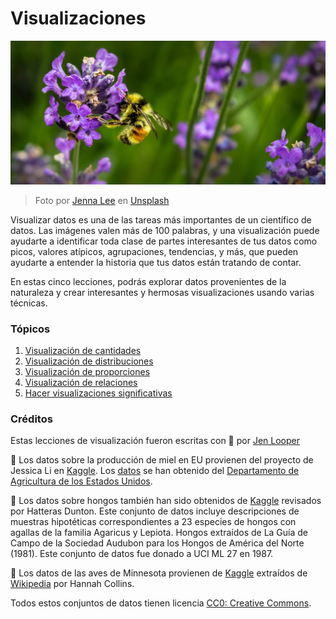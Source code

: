# Visualizaciones

![una abeja sobre una flor de lavanda](../images/bee.jpg)
> Foto por <a href="https://unsplash.com/@jenna2980?utm_source=unsplash&utm_medium=referral&utm_content=creditCopyText">Jenna Lee</a> en <a href="https://unsplash.com/s/photos/bees-in-a-meadow?utm_source=unsplash&utm_medium=referral&utm_content=creditCopyText">Unsplash</a>

Visualizar datos es una de las tareas más importantes de un científico de datos. Las imágenes valen más de 100 palabras, y una visualización puede ayudarte a identificar toda clase de partes interesantes de tus datos como picos, valores atípicos, agrupaciones, tendencias, y más, que pueden ayudarte a entender la historia que tus datos están tratando de contar. 

En estas cinco lecciones, podrás explorar datos provenientes de la naturaleza y crear interesantes y hermosas visualizaciones usando varias técnicas. 
### Tópicos

1. [Visualización de cantidades](Visualización%20de%20Cantidades.es.md)
2. [Visualización de distribuciones](Visualización%20de%20Distribuciones.md)
3. [Visualización de proporciones](Visualización%20de%20Proporciones.es.md)
4. [Visualización de relaciones](Visualización%20de%20Relaciones%20Todo%20sobre%20la%20miel.md)
5. [Hacer visualizaciones significativas](Haciendo%20visualizaciones%20significativas.es.md)

### Créditos

Estas lecciones de visualización fueron escritas con 🌸 por [Jen Looper](https://twitter.com/jenlooper)

🍯 Los datos sobre la producción de miel en EU provienen del proyecto de Jessica Li en [Kaggle](https://www.kaggle.com/jessicali9530/honey-production). Los [datos](https://usda.library.cornell.edu/concern/publications/rn301137d) se han obtenido del [Departamento de Agricultura de los Estados Unidos](https://www.nass.usda.gov/About_NASS/index.php).

🍄 Los datos sobre hongos también han sido obtenidos de [Kaggle](https://www.kaggle.com/hatterasdunton/mushroom-classification-updated-dataset) revisados por Hatteras Dunton. Este conjunto de datos incluye descripciones de muestras hipotéticas correspondientes a 23 especies de hongos con agallas de la familia Agaricus y Lepiota. Hongos extraídos de La Guía de Campo de la Sociedad Audubon para los Hongos de América del Norte (1981). Este conjunto de datos fue donado a UCI ML 27 en 1987.

🦆 Los datos de las aves de Minnesota provienen de [Kaggle](https://www.kaggle.com/hannahcollins/minnesota-birds) extraídos de [Wikipedia](https://en.wikipedia.org/wiki/List_of_birds_of_Minnesota) por Hannah Collins.

Todos estos conjuntos de datos tienen licencia [CC0: Creative Commons](https://creativecommons.org/publicdomain/zero/1.0/).